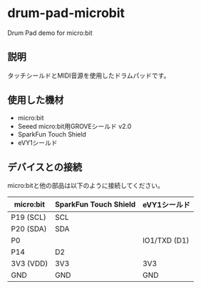 # drum-pad-microbit
Drum Pad demo for micro:bit

## 説明
タッチシールドとMIDI音源を使用したドラムパッドです。

## 使用した機材
* micro:bit
* Seeed micro:bit用GROVEシールド v2.0
* SparkFun Touch Shield
* eVY1シールド

## デバイスとの接続

micro:bitと他の部品は以下のように接続してください。

|micro:bit|SparkFun Touch Shield|eVY1シールド|
|---|---|---|
|P19 (SCL)|SCL||
|P20 (SDA)|SDA||
|P0||IO1/TXD (D1)|
|P14|D2||
|3V3 (VDD)|3V3|3V3|
|GND|GND|GND|

